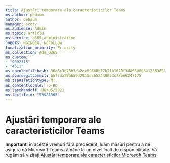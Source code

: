 ```yaml
---
title: Ajustări temporare ale caracteristicilor Teams
ms.author: pebaum
author: pebaum
manager: scotv
ms.audience: Admin
ms.topic: article
ms.service: o365-administration
ROBOTS: NOINDEX, NOFOLLOW
localization_priority: Priority
ms.collection: Adm_O365
ms.custom:
- "9002315"
- "4511"
ms.openlocfilehash: 36d5c3d78b3da2cc59368b17b2101079f34865a80341238386041446fb972abe
ms.sourcegitcommit: b5f7da89a650d2915dc652449623c78be6247175
ms.translationtype: MT
ms.contentlocale: ro-RO
ms.lasthandoff: 08/05/2021
ms.locfileid: "53981305"
---
```

# <a name="teams-temporary-feature-adjustments"></a>Ajustări temporare ale caracteristicilor Teams

**Important**: în aceste vremuri fără precedent, luăm măsuri pentru a ne asigura că Microsoft Teams rămâne la un nivel înalt de disponibilitate. Vă rugăm să vizitați [Ajustări temporare ale caracteristicilor Microsoft Teams](https://admin.microsoft.com/Adminportal/Home?source=applauncher#MessageCenter?id=MC206581).
